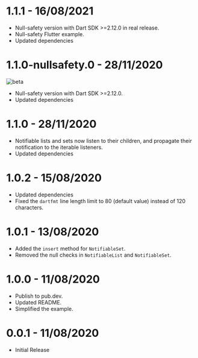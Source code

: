 # 1.1.1 - 16/08/2021

* Null-safety version with Dart SDK >=2.12.0 in real release.
* Null-safety Flutter example.
* Updated dependencies

# 1.1.0-nullsafety.0 - 28/11/2020

![beta](https://img.shields.io/badge/-beta-orange)

* Null-safety version with Dart SDK >=2.12.0.
* Updated dependencies

# 1.1.0 - 28/11/2020

* Notifiable lists and sets now listen to their children, and propagate their notification to the iterable listeners.
* Updated dependencies

# 1.0.2 - 15/08/2020

* Updated dependencies
* Fixed the `dartfmt` line length limit to 80 (default value) instead of 120 characters.

# 1.0.1 - 13/08/2020

* Added the `insert` method for `NotifiableSet`.
* Removed the null checks in `NotifiableList` and `NotifiableSet`.

# 1.0.0 - 11/08/2020

* Publish to pub.dev.
* Updated README.
* Simplified the example.

# 0.0.1 - 11/08/2020

* Initial Release
